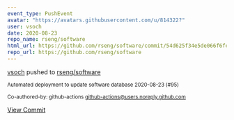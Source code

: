```yaml
---
event_type: PushEvent
avatar: "https://avatars.githubusercontent.com/u/814322?"
user: vsoch
date: 2020-08-23
repo_name: rseng/software
html_url: https://github.com/rseng/software/commit/54d625f34e5de066f6fe14ed8a989f20e5c7cc89
repo_url: https://github.com/rseng/software
---
```


<a href='https://github.com/vsoch' target='_blank'>vsoch</a> pushed to <a href='https://github.com/rseng/software' target='_blank'>rseng/software</a>

<small>Automated deployment to update software database 2020-08-23 (#95)

Co-authored-by: github-actions <github-actions@users.noreply.github.com></small>

<a href='https://github.com/rseng/software/commit/54d625f34e5de066f6fe14ed8a989f20e5c7cc89' target='_blank'>View Commit</a>
